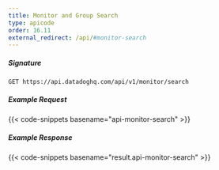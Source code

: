 ```yaml
---
title: Monitor and Group Search
type: apicode
order: 16.11
external_redirect: /api/#monitor-search
---
```


##### Signature
`GET https://api.datadoghq.com/api/v1/monitor/search`
##### Example Request
{{< code-snippets basename="api-monitor-search" >}}
##### Example Response
{{< code-snippets basename="result.api-monitor-search" >}}

